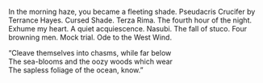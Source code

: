 In the morning haze, you became a fleeting shade. Pseudacris Crucifer by Terrance Hayes. Cursed Shade. Terza Rima. The fourth hour of the night. Exhume my heart. A quiet acquiescence. Nasubi. The fall of stuco. Four browning men. Mock trial. Ode to the West Wind.

“Cleave themselves into chasms, while far below  
The sea-blooms and the oozy woods which wear  
The sapless foliage of the ocean, know.”
